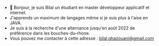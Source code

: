 - 👋 Bonjour, je suis Bilal un étudiant en master développeur applicatif et internet.
- J'apprends un maximum de langages même si je suis plus à l'aise en JAVA.
- Je suis à la recherche d'une alternance jusqu'en août 2022 de préférence dans les bouches-du-rhone.
- Vous pouvez me contacter à cette adresse : bilal.ghazouani@gmail.com

<!---
bilalG31/bilalG31 is a ✨ special ✨ repository because its `README.md` (this file) appears on your GitHub profile.
You can click the Preview link to take a look at your changes.
--->
